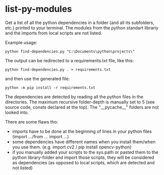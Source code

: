 # list-py-modules
Get a list of all the python dependencies in a folder (and all its subfolders, etc.) printed to your terminal.
The modules from the python standart librariy and the imports from local scripts are not listed.

Example usage:
```
python find-dependencies.py "C:\Documents\python\projects\"
```


The output can be redirected to a requirements.txt file, like this:
```
python find-dependencies.py . > requirements.txt
```
and then use the generated file:
```
python -m pip install -r requirements.txt
```

The dependencies are detected by reading all the python files in the directories.
The maximum recursive folder-depth is manually set to 5 (see source code, consts declared at the top). The "\_\_pycache__" folders are not looked into.


There are some flaws tho:
- imports have to be done at the beginning of lines in your python files (import .../from ... import ...)
- some dependencies have different names when you install them/when you use them. (e.g. import cv2 / pip install opencv-python)
- if you manually added your scripts to the sys.path or pasted them to the python library-folder and import those scripts, they will be considered as dependencies (as opposed to local scripts, which are detected and not listed)
